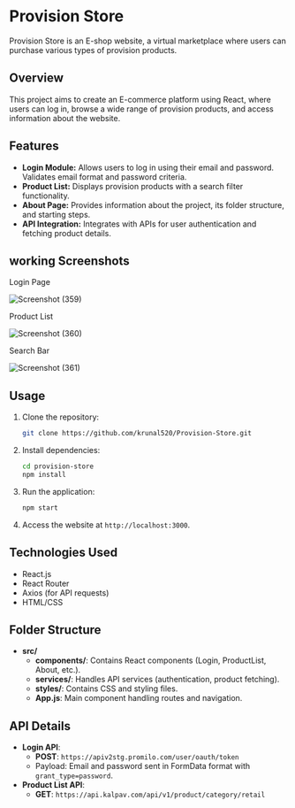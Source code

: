 # Provision Store

Provision Store is an E-shop website, a virtual marketplace where users can purchase various types of provision products.

## Overview

This project aims to create an E-commerce platform using React, where users can log in, browse a wide range of provision products, and access information about the website.

## Features

- **Login Module:** Allows users to log in using their email and password. Validates email format and password criteria.
- **Product List:** Displays provision products with a search filter functionality.
- **About Page:** Provides information about the project, its folder structure, and starting steps.
- **API Integration:** Integrates with APIs for user authentication and fetching product details.

## working Screenshots
Login Page

![Screenshot (359)](https://github.com/krunal520/Provision-Store/assets/82266514/90dfba8a-b04f-43d9-a5e6-5dfd93c0fbf5)

Product List

![Screenshot (360)](https://github.com/krunal520/Provision-Store/assets/82266514/7de2072f-77f8-467c-a245-ab0a7268cbc6)

Search Bar

![Screenshot (361)](https://github.com/krunal520/Provision-Store/assets/82266514/91ef37e5-f8c2-42d3-ae49-feb1f030e9a4)




## Usage

1. Clone the repository:

    ```bash
    git clone https://github.com/krunal520/Provision-Store.git
    ```

2. Install dependencies:

    ```bash
    cd provision-store
    npm install
    ```

3. Run the application:

    ```bash
    npm start
    ```

4. Access the website at `http://localhost:3000`.

## Technologies Used

- React.js
- React Router
- Axios (for API requests)
- HTML/CSS

## Folder Structure

- **src/**
  - **components/**: Contains React components (Login, ProductList, About, etc.).
  - **services/**: Handles API services (authentication, product fetching).
  - **styles/**: Contains CSS and styling files.
  - **App.js**: Main component handling routes and navigation.

## API Details

- **Login API**:
  - **POST**: `https://apiv2stg.promilo.com/user/oauth/token`
  - Payload: Email and password sent in FormData format with `grant_type=password`.
- **Product List API**:
  - **GET**: `https://api.kalpav.com/api/v1/product/category/retail`

  

